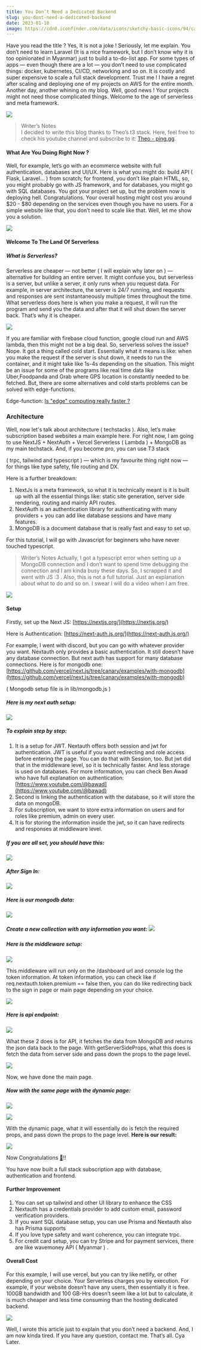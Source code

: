```yaml
---
title: You Don’t Need a Dedicated Backend
slug: you-dont-need-a-dedicated-backend
date: 2023-01-18
image: https://cdn0.iconfinder.com/data/icons/sketchy-basic-icons/94/cat-512.png
---
```


Have you read the title ? Yes, It is not a joke ! Seriously, let me explain. You don’t need to learn Laravel (It is a nice framework, but I don’t know why it is too opinionated in Myanmar) just to build a to-do-list app. For some types of apps — even though there are a lot — you don’t need to use complicated things: docker, kubernetes, CI/CD, networking and so on. It is costly and super expensive to scale a full stack development. Trust me ! I have a regret after scaling and deploying one of my projects on AWS for the entire month. Another day, another whining on my blog. Well, good news ! Your projects might not need those complicated things. Welcome to the age of serverless and meta framework.

![](https://lh3.googleusercontent.com/-80Byh4fBbneDoTaChQsHdstT9UT8xSUruO2Y12d5WYGW8X6Pj0M_awjGHyRY8kwa7PZiqaYOrtTu1cpeSgCaC19QXp9Ur-t_F7cURlDhm4rYBSkv-NO6A6d1ctFJ6CwfAgU2K0qH_W8Nlu44Xfb1BBDpLtEpF1KbW7UGcjoKhqn5x05GCA0GTcoScBXbQ)

> Writer’s Notes  
> I decided to write this blog thanks to Theo’s t3 stack. Here, feel free to check his youtube channel and subscribe to it: [Theo - ping.gg](https://www.youtube.com/@t3dotgg).

#### What Are You Doing Right Now ?

Well, for example, let’s go with an ecommerce website with full authentication, databases and UI/UX. Here is what you might do: build API ( Flask, Laravel… ) from scratch; for frontend, you don’t like plain HTML, so, you might probably go with JS framework, and for databases, you might go with SQL databases. You got your project set up, but the problem now is deploying hell. Congratulations. Your overall hosting might cost you around $20 - $80 depending on the services even though you have no users. For a simple website like that, you don’t need to scale like that. Well, let me show you a solution.

![](https://lh4.googleusercontent.com/qZHZWlb4xZcVdq968ES9whpMtKqQJ3lMMZWuoWalEIsV6Y_sHaGsD06h-y3LcD_zmIM3UshrrXBeYDDwBMjxuZfWwVuuocnrwuIasY16MueqoL8RRy58SAe5mYNoMPNk2LzA1JyKhcqeweY0AemKtt2uits1K-KFP_krvDJXR3yDSuKI0nixRRfzzT9_Rg)

#### Welcome To The Land Of Serverless

##### What is Serverless?

Serverless are cheaper — not better ( I will explain why later on ) — alternative for building an entire server. It might confuse you, but serverless is a server, but unlike a server, it only runs when you request data. For example, in server architecture, the server is 24/7 running, and requests and responses are sent instantaneously multiple times throughout the time. What serverless does here is when you make a request, it will run the program and send you the data and after that it will shut down the server back. That’s why it is cheaper.

![](https://lh6.googleusercontent.com/6X-k8Mob8tc49SEBRHbp1weBnO5xnqxoKQWFzPo-a234kGRmg1rP7ul9pZESW1nO1OSDEDNwelzg1OTUJv9RU3m3PdAxEphGyxEdww3sWwD2mBN_Ie0L6qBqY0XPRu4AYUaif1AoXYYH-lzh59BKWMqHftYeDMhWCF3TQ-Lwmkv5Vb2wfnJ9r2FV2ksOkw)

If you are familiar with firebase cloud function, google cloud run and AWS lambda, then this might not be a big deal. So, serverless solves the issue? Nope. It got a thing called cold start. Essentially what it means is like: when you make the request if the server is shut down, it needs to run the container, and it might take like 1s-4s depending on the situation. This might be an issue for some of the programs like real time data like Uber,Foodpanda and Grab where GPS location is constantly needed to be fetched. But, there are some alternatives and cold starts problems can be solved with edge-functions.

Edge-function: [Is "edge" computing really faster ?](https://www.youtube.com/watch?v=yOP5-3_WFus&t=329s)

### Architecture

Well, now let's talk about architecture ( techstacks ). Also, let’s make subscription based websites a main example here. For right now, I am going to use NextJS + NextAuth + Vercel Serverless ( Lambda ) + MongoDB as my main techstack. And, if you become pro, you can use T3 stack

( trpc, tailwind and typescript ) — which is my favourite thing right now — for things like type safety, file routing and DX.

Here is a further breakdown:

1.  NextJs is a meta framework, so what it is technically meant is it is built up with all the essential things like: static site generation, server side rendering, routing and mainly API routes.
2.  NextAuth is an authentication library for authenticating with many providers + you can add like database sessions and have many features.
3.  MongoDB is a document database that is really fast and easy to set up.

For this tutorial, I will go with Javascript for beginners who have never touched typescript.

> Writer’s Notes
> Actually, I got a typescript error when setting up a MongoDB connection and I don’t want to spend time debugging the connection and I am kinda busy these days. So, I scrapped it and went with JS :3 . Also, this is not a full tutorial. Just an explanation about what to do and so on. I swear I will do a video when I am free.

![](https://lh5.googleusercontent.com/6L4cRbuVZ67qdmA-pY5QgLzsY76-xzqckiO_3IINUrqvuw7OowR3ivS6puDUJmzHwdafmnY6i-udPmjHo4bpufkPNRKPnE-h3AIuIQP7clKCL8CxcRTl4c4b9OlDecAUxucO1eirqQ0p26abVw6A0uPbFZLtYyCwXrqm-WWNKgPCXY53EdM2fXNxJJhxJw)

#### Setup

Firstly, set up the Next JS: [https://nextjs.org/](https://nextjs.org/)

Here is Authentication: [https://next-auth.js.org/](https://next-auth.js.org/)

For example, I went with discord, but you can go with whatever provider you want. Nextauth only provides a basic authentication. It still doesn’t have any database connection. But next auth has support for many database connections. Here is for mongodb one: [https://github.com/vercel/next.js/tree/canary/examples/with-mongodb](https://github.com/vercel/next.js/tree/canary/examples/with-mongodb)

( Mongodb setup file is in lib/mongodb.js )

##### Here is my next auth setup:

![](https://lh6.googleusercontent.com/Hm5_2VkBciYfhD6Q002ctMCEvAIEkwT7Tq8yYgdzkZEkJryv1cDBZOR-6Bn5Psx9-KpKLsVg_0CDNT44EHat_kfFWTDnGuLgINP16t0Zrm446L0q-TNZYseVDmSC_TE46QvYnjFZgEcCqsrFP-SQ8Zsw4qaX4Dvfz0AZctPV1PnAhR0T6CxL_CpzKTxitA)

##### To explain step by step:

1.  It is a setup for JWT. Nextauth offers both session and jwt for authentication. JWT is useful if you want redirecting and role access before entering the page. You can do that with Session, too. But jwt did that in the middleware level, so it is technically faster. And less storage is used on databases. For more information, you can check Ben Awad who have full explanation on authentication: [https://www.youtube.com/@bawad](https://www.youtube.com/@bawad)
2.  Second is linking the authentication with the database, so it will store the data on mongoDB.
3.  For subscription, we want to store extra information on users and for roles like premium, admin on every user.
4.  It is for storing the information inside the jwt, so it can have redirects and responses at middleware level.

##### If you are all set, you should have this:

![](https://lh3.googleusercontent.com/Ey_SW8aEnZ9I6BkaeDUojWWhSya_OANZZWh7Fw7JPC0c2Y9AqMpURlcOi1VoAU9i2KYL2hntdCy9EFGFRE7R8nv0iuKjeNFIPUUHRImKHJE5g1VaaamehISAn1K6QpyS3Ceq_8XdQ9w3Fpnr_UyGJh-aWz9i-7exFkNOZmj5M6zQRSUgIXhvrtUOAUX_TA)

##### After Sign In:

![](https://lh5.googleusercontent.com/_ICW5k6TouRDh9Hz3UvByvbRIa7NFfBFvL7k_KFxnbPrB7cvruinVHmgLyZA7xjFpWQqxdLO5YrLbOODPF6LOc3q0l6aF0LXJ1rtpoYubTlroSoiMGeGyRohI71jptdvUyu6P6NeaobVh6OnGffqaNb1vRJcIlL9p0uLIeP0Zyf1JMlaiPoQewlpwkHxxg)

##### Here is our mongodb data:

![](https://lh6.googleusercontent.com/4SCqEmBmlPSwbkmgMdIF9nQc6gpxF3MqZ2tXZCly1qKhmm2tSBV17SGPScuaIpcNiMkyryfRxQuCTR3QDAKKsNJOMDOsghdQyZesN26FkgpkzUABRlUqo5iS6i5u24qIsOpHY9nDwwsRwdRmTSgO0QzpMKyzsei3WPiaWeu4hMbnEVEwb9kA2uJfTX34pw)

##### Create a new collection with any information you want: ![](https://lh3.googleusercontent.com/Ws8WdQOfWE_hn6ER-CfWwgwycERtMcu6_t3FHoUa7jHNgyQnhVtKywdeNSEaDWdmdndtXUoemg6GFOeO-wXGWsNOc5c25yxGWn1cNbMlRC2NRev7m6bCOSZu_F4wSlahKbeLGXWTRZH74kTkoAIkHK05ajjsxJ7H2c0lBp6WryHpFskg1-BPHyY6rKUuYw)

##### Here is the middleware setup:

![](https://lh4.googleusercontent.com/cf2YTgyvhF-__nHFfeXL7eBv5wbVfWghKoVyuajQm0AlsX0a5i8LW_ZOkMXb8rjQ5393T-RImHOJFRhK5P44iGQCfAhj_-Lf5lOUVupkNNMaAgbIN03lj4kPN35OGwTVo-stfEhHrEpPMlq2ODWC8PIHcPd55-vvQfzHrnewiUPbj6VfagTtBML3rbJaOw)

This middleware will run only on the /dashboard url and console log the token information. At token information, you can check like if req.nextauth.token.premium == false then, you can do like redirecting back to the sign in page or main page depending on your choice.

![](https://lh6.googleusercontent.com/Skg9xQkAcEGNGm2xRg5xpIELM-kcpJgRRtd-qRzBvc1C11sgE0b71Wx7cV-g8MKkuvS-MLhqOJ3bti2hdSOk3spoVQuqZCSCnmR7zEhiMZb3BTArbwFpnqcV0WhMSP-WSS__XJBXp-7t9-yA4x6nt9p4UQjMAm_Nc-GJBgmPNhNabjq-oRK7YSw4trYtqg)

##### Here is api endpoint:

![](https://lh5.googleusercontent.com/LXhk8pQQUg4RTLmYUug4R3aM-OvmJBchFg__t42ZEK5XlQ6LYRvBAtAWLk46mXbXliWTtf2VIYlhpwQoRayDmOmKOniL-D8VSZnXslA_qvMDsCr3LFuYiHRy6zs4fLy4VFiQD-UtBEw15IgwZ09qL5BapT4N2tK99lIR0auCWwiLrZbxjRddM_5JpNG9Nw)

What these 2 does is for API, it fetches the data from MongoDB and returns the json data back to the page. With getServerSideProps, what this does is fetch the data from server side and pass down the props to the page level.

![](https://lh6.googleusercontent.com/fiZOmOdpHiDRawVqIkg7tqeyPdzjD_01R7lX4yr8i1n65KGi8CLGpa7Cv7WmAz4Lpl8poBqR7c5WN8CSOfUoJwW1-uzFCj24SDtM-JQQm--pAhiN1HU10VjtPHN5ujZBq5gCjfuM6Mw56_CLmqB7jeDZ-zbm4LuZh-UGDDqpA0WpMHU5A0oP8Vp9RVLw1g)

Now, we have done the main page.

##### Now with the same page with the dynamic page:

![](https://lh6.googleusercontent.com/YUbJ6Fu2-KEeNdhOUUJ7jBgxp1thKWnmbYyWe5nfncKJyZhXb5GU2-r0aTSH5dJHajpUoVvJD6-rNPJFxYsYiXTPhwsO73N2EB5qZmvqHuonUAe9Bv2g7ENQHytcfpKnPh5Px4w7rgNdXhVPV95RIAHnwK2H5vH32NUiUuryMGOILQJTGecrFv45ePUZig)

![](https://lh4.googleusercontent.com/wba5rjwGZWuXfB0SKlSdYdfe6wJY3D3UYxApu6V-bPTBG7vJQEg7P4DKJm787PCzuejCpyVeyL5blT33gp6TR5jXptNhssEVhbcFemIoQRINoneebv8O-DQauwdrk4KtqZ2ZOY41qKz5PeHqOJFcGFJAPzD8KuD1d5PRcEw_t6XALRZ6cFsH1Dx1l-9I6w)

With the dynamic page, what it will essentially do is fetch the required props, and pass down the props to the page level. **Here is our result:**

![](https://lh3.googleusercontent.com/qhIsmkjg1aKGBeyj000ZInjZl2_MNewOwUxEteozdpK_F4obor25LuyhuSkdLBlLoCsXOJ6Shr_Gq3tQxkUQyR--cv1tmsFsNGnk6B1DAitxwBkjClfCGTsZCRbs_BtYPszUvOafKHqQIoecfWLYuIFIxxHnKUelS85SLJXwgK9kTew8xlx5GFZRRfE-ZA)

Now Congratulations [🎉](https://emojipedia.org/party-popper/#:~:text=Emoji%20Meaning&text=Like%20%F0%9F%8E%8A%20Confetti%20Ball%2C%20commonly,or%20good%20times%20more%20generally.)!!

You have now built a full stack subscription app with database, authentication and frontend.

#### Further Improvement

1.  You can set up tailwind and other UI library to enhance the CSS
2.  Nextauth has a credentials provider to add custom email, password verification providers.
3.  If you want SQL database setup, you can use Prisma and Nextauth also has Prisma supports
4.  If you love type safety and want coherence, you can integrate trpc.
5.  For credit card setup, you can try Stripe and for payment services, there are like wavemoney API ( Myanmar ) .

#### Overall Cost

For this example, I will use vercel, but you can try like netlify, or other depending on your choice. Your Serverless charges you by execution. For example, if your website doesn’t have any users, then essentially it is free. 100GB bandwidth and 100 GB-Hrs doesn’t seem like a lot but to calculate, it is much cheaper and less time consuming than the hosting dedicated backend.

![](https://lh4.googleusercontent.com/ioc6l-ESBgJTFqOOf8oHolCITXE6QbG2g8G0194Sc3Pa87NDKG1M6WUWeiA7kjCkI_i3l0jON_AJ-iRDbOEFAGV6vd4ul-f6ie-0ZMIUlbL6BCXDxGEeXSlTV6MzB5lmlmyj7jUD6fQrMgWKuG9cOoFRcWDHZuWRrZ-Sa2P0mMhkPGUtEVTkHtvUaobAAA)

Well, I wrote this article just to explain that you don’t need a backend. And, I am now kinda tired. If you have any question, contact me. That’s all. Cya Later.
